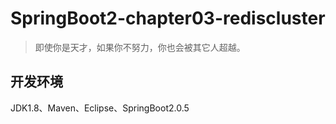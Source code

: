 # SpringBoot2-chapter03-rediscluster

> 即使你是天才，如果你不努力，你也会被其它人超越。


## 开发环境

JDK1.8、Maven、Eclipse、SpringBoot2.0.5